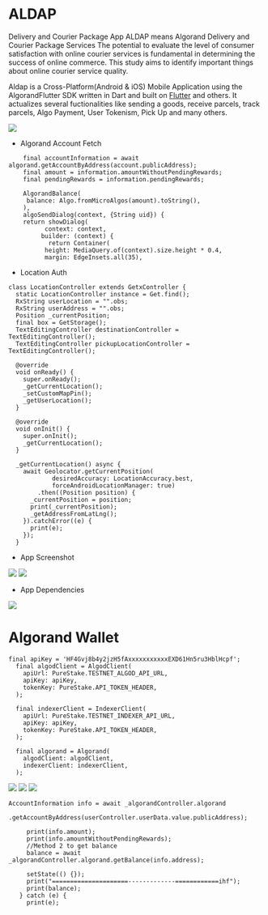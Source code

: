 # ALDAP
Delivery and Courier Package App
ALDAP means Algorand Delivery and Courier Package Services
The potential to evaluate the level of consumer satisfaction with online courier services is fundamental in determining the success of online commerce. This study aims to identify important things about online courier service quality. 


Aldap is a Cross-Platform(Android & iOS)  Mobile Application using the AlgorandFlutter SDK written in Dart and built on [Flutter](https://flutter.dev/) and others. 
It actualizes several fuctionalities like sending a goods, receive parcels, track parcels, Algo Payment, User Tokenism, Pick Up and many others.

 <img src="https://github.com/DevCharles1/ALDAP/blob/main/AppImages/8.png?raw=true">
</div>



* Algorand Account Fetch
```
	final accountInformation = await algorand.getAccountByAddress(account.publicAddress);
	final amount = information.amountWithoutPendingRewards;
	final pendingRewards = information.pendingRewards;

	AlgorandBalance(
   	 balance: Algo.fromMicroAlgos(amount).toString(),
	),
	algoSendDialog(context, {String uid}) {
  	return showDialog(
    	  context: context,
     	 builder: (context) {
     	   return Container(
          height: MediaQuery.of(context).size.height * 0.4,
          margin: EdgeInsets.all(35),
```

* Location Auth
```
class LocationController extends GetxController {
  static LocationController instance = Get.find();
  RxString userLocation = "".obs;
  RxString userAddress = "".obs;
  Position _currentPosition;
  final box = GetStorage();
  TextEditingController destinationController = TextEditingController();
  TextEditingController pickupLocationController = TextEditingController();

  @override
  void onReady() {
    super.onReady();
    _getCurrentLocation();
    _setCustomMapPin();
    _getUserLocation();
  }

  @override
  void onInit() {
    super.onInit();
    _getCurrentLocation();
  }

  _getCurrentLocation() async {
    await Geolocator.getCurrentPosition(
            desiredAccuracy: LocationAccuracy.best,
            forceAndroidLocationManager: true)
        .then((Position position) {
      _currentPosition = position;
      print(_currentPosition);
      _getAddressFromLatLng();
    }).catchError((e) {
      print(e);
    });
  }
  ```
  * App Screenshot
  <img src="https://github.com/DevCharles1/ALDAP/blob/main/AppImages/code2.PNG?raw=true">
  
 <img src="https://github.com/DevCharles1/ALDAP/blob/main/AppImages/codde.PNG?raw=true">
  
  * App Dependencies
  
  <img src="https://github.com/DevCharles1/ALDAP/blob/main/AppImages/code.PNG?raw=true">
  
  # Algorand Wallet

```
final apiKey = 'HF4Gvj8b4y2jzH5fAxxxxxxxxxxxEXD61Hn5ru3HblHcpf';
  final algodClient = AlgodClient(
    apiUrl: PureStake.TESTNET_ALGOD_API_URL,
    apiKey: apiKey,
    tokenKey: PureStake.API_TOKEN_HEADER,
  );

  final indexerClient = IndexerClient(
    apiUrl: PureStake.TESTNET_INDEXER_API_URL,
    apiKey: apiKey,
    tokenKey: PureStake.API_TOKEN_HEADER,
  );

  final algorand = Algorand(
    algodClient: algodClient,
    indexerClient: indexerClient,
  );
```

 <img src="https://github.com/DevCharles1/ALDAP/blob/main/AppImages/11.png?raw=true">
  <img src="https://github.com/DevCharles1/ALDAP/blob/main/AppImages/12.png?raw=true">
   <img src="https://github.com/DevCharles1/ALDAP/blob/main/AppImages/13.png?raw=true">
 
 ```  
 AccountInformation info = await _algorandController.algorand
          .getAccountByAddress(userController.userData.value.publicAddress);

      print(info.amount);
      print(info.amountWithoutPendingRewards);
      //Method 2 to get balance
      balance = await _algorandController.algorand.getBalance(info.address);

      setState(() {});
      print("=====================-------------============ihf");
      print(balance);
    } catch (e) {
      print(e);
  ```
